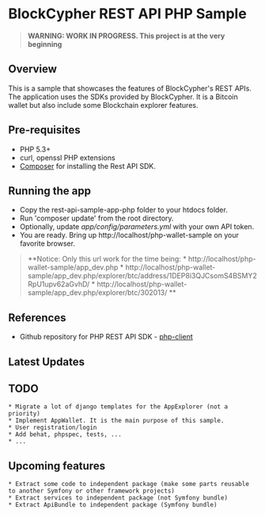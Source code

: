 BlockCypher REST API PHP Sample
===============================

> **WARNING: WORK IN PROGRESS. This project is at the very beginning**

Overview
--------

This is a sample that showcases the features of BlockCypher's REST APIs. The application uses the SDKs provided by BlockCypher.
It is a Bitcoin wallet but also include some Blockchain explorer features.

Pre-requisites
--------------

   * PHP 5.3+
   * curl, openssl PHP extensions
   * [Composer](http://getcomposer.org/download/) for installing the Rest API SDK.
	
Running the app
---------------

   * Copy the rest-api-sample-app-php folder to your htdocs folder.
   * Run 'composer update' from the root directory.
   * Optionally, update *app/config/parameters.yml* with your own API token.
   * You are ready. Bring up http://localhost/php-wallet-sample on your favorite browser.
   
   > **Notice: Only this url work for the time being:
    * http://localhost/php-wallet-sample/app_dev.php
    * http://localhost/php-wallet-sample/app_dev.php/explorer/btc/address/1DEP8i3QJCsomS4BSMY2RpU1upv62aGvhD/
    * http://localhost/php-wallet-sample/app_dev.php/explorer/btc/302013/
   **
	
References
----------

   * Github repository for PHP REST API SDK - [php-client](https://github.com/blockcypher/php-client)
   
Latest Updates
--------------

TODO
----

    * Migrate a lot of django templates for the AppExplorer (not a priority)
    * Implement AppWallet. It is the main purpose of this sample.
    * User registration/login
    * Add behat, phpspec, tests, ...
    * ...

Upcoming features
-----------------

    * Extract some code to independent package (make some parts reusable to another Symfony or other framework projects)
    * Extract services to independent package (not Symfony bundle)
    * Extract ApiBundle to independent package (Symfony bundle)
   
   

	 
